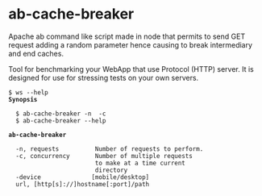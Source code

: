 # ab-cache-breaker
Apache ab command like script made in node that permits to send GET request adding a random parameter  hence causing to break intermediary and end caches.

Tool  for benchmarking your WebApp that use Protocol (HTTP) server. It is designed for use for stressing tests on your own servers. 

<pre><code>$ ws --help
<strong>Synopsis</strong>

  $ ab-cache-breaker -n <requests> -c <concurrency> <url>
  $ ab-cache-breaker --help

<strong>ab-cache-breaker</strong>

  -n, requests          Number of requests to perform.
  -c, concurrency       Number of multiple requests
                        to make at a time current 
                        directory
  -device              [mobile/desktop] 
  url, [http[s]://]hostname[:port]/path  
        
</code></pre>